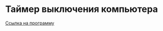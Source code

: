 # Таймер выключения компьютера

[Ссылка на программу](https://github.com/Aladser/PCShutdownTimer/blob/master/PCShutdownTimer/bin/Debug/PCShutdownTimer.exe)
